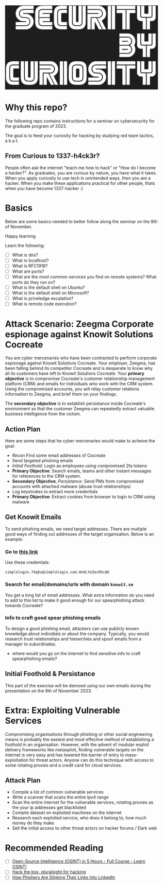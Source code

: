![SECURITY BY CURIOSITY](slides/img/security-by-curiosity.png)

# Why this repo?

The following repo contains instructions for a seminar on cybersecurity for the graduate program of 2023.


The goal is to feed your curiosity for hacking by studying red team tactics, a.k.a t. 

## From Curious to 1337-h4ck3r?

People often ask the internet "teach me how to hack" or "How do I become a hacker?". As graduates, you are curious by nature, you have what it takes. When you apply curiosity to use tech in unintended ways, then you are a hacker. When you make these applications practical for other people, thats when you have become 1337-hacker :)


# Basics

Below are some basics needed to better follow along the seminar on the 9th of November.

Happy learning

Learn the following:

- [ ] What is dns?
- [ ] What is localhost?
- [ ] What is RFC1918?
- [ ] What are ports?
- [ ] What are the most common services you find on remote systems? What ports do they run on?
- [ ] What is the default shell on Ubuntu?
- [ ] What is the default shell on Microsoft?
- [ ] What is priveledge escalation?
- [ ] What is remote code execution?

# Attack Scenario: Zeegma Corporate espionage against Knowit Solutions Cocreate

You are cyber mercenaries who have been contracted to perform corporate espionage against Knowit Solutions Cocreate. Your employer, Zeegma, has been falling behind its competitor Cocreate and is desperate to know why all its customers have left to Knowit Solutions Cocreate. Your **primary objective** is to compromise Cocreate's customer relationship management platform (CRM) and emails for individuals who work with the CRM system. Using the compromised accounts, you will relay customer relations information to Zeegma, and brief them on your findings.

The **secondary objective** is to establish persistance inside Cocreate's environment so that the customer Zeegma can repeatedly extract valuable business intelligence from the victom.

## Action Plan

Here are some steps that he cyber mercenaries would make to acheive the goal:

- *Recon* Find some email addresses of Cocreate
- Send targeted phishing emails
- *Initial Foothold*: Login as employees using compromised 2fa tokens
- **Primary Objective**: Search emails, teams and other instant messages for references to the CRM system.
- **Secondary Objective**, *Persistance*: Send PMs from compromised accounts with attached malware (abuse trust relationships)
- Log keystrokes to extract more credentials
- **Primary Objective**: Extract cookies from browser to login to CRM using malware

## Get Knowit Emails

To send phishing emails, we need target addresses. There are multiple good ways of finding out addresses of the target organisation. Below is an example:

### Go to [this link](https://phonebook.cz/)

Use these credentials:

`simplelogin.74q6u@simplelogin.com:8n6LYeZecRbcAD`

### Search for email/domains/urls with domain `knowit.se`

You get a long list of email addresses. What extra information do you need to add to this list to make it good enough for our spearphishing attack towards Cocreate?

### Info to craft good spear phishing emails

To design a good phishing email, attackers can use publicly known knowledge about individials or about the company. Typically, you would research trust relationships and hierarchies and spoof emails from a manager to subordinates.

- where would you go on the internet to find sensitive info to craft spearphishing emails?


## Initial Foothold & Persistance

This part of the exercise will be demoed using our own emails during the presentation on the 9th of November 2023.

# Extra: Exploiting Vulnerable Services

Compromising organisations through phishing or other social engineering means is probably the easiest and most effective method of establishing a foothold in an organisation. However, with the advent of modular exploit delivery frameworks like metasploit, finding vulnerable targets on the internet is very easy and has lowered the barrier of entry to mass-exploitation for threat actors. Anyone can do this technique with access to some rotating proxies and a credit card for cloud services.

## Attack Plan

- Compile a list of common vulnerable services
- Write a scanner that scans the entire Ipv4 range 
- Scan the entire internet for the vulnerable services, rotating proxies as the your ip addresses get blacklisted
- Compile dataset on exploited machines on the internet
- Research each exploited service, who does it belong to, how much money do they make
- Sell the initial access to other threat actors on hacker forums / Dark web


# Recommended Reading

- [ ] [Open-Source Intelligence (OSINT) in 5 Hours - Full Course - Learn OSINT! ](https://www.youtube.com/watch?v=qwA6MmbeGNo&t=7429s)
- [ ] [Hack the box, pluralsight for hacking](https://www.hackthebox.com/)
- [ ] [How Phishers Are Slinking Their Links Into LinkedIn](https://krebsonsecurity.com/2022/02/how-phishers-are-slinking-their-links-into-linkedin/)
